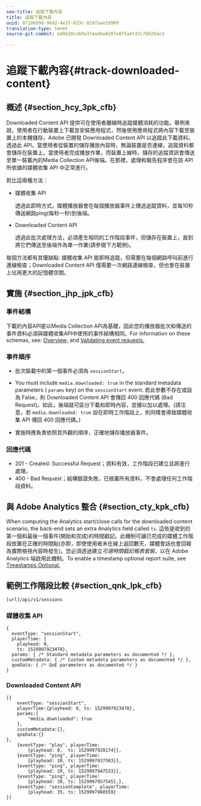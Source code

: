 ```yaml
---
seo-title: 追蹤下載內容
title: 追蹤下載內容
uuid: 0718689d-9602-4e3f-833c-8297aae1d909
translation-type: tm+mt
source-git-commit: e89620ce60a37aa4ba0207e8f5a4f43c76026dcd

---
```



# 追蹤下載內容{#track-downloaded-content}

## 概述 {#section_hcy_3pk_cfb}

Downloaded Content API 提供可在使用者離線時追蹤媒體消耗的功能。舉例來說，使用者在行動裝置上下載並安裝應用程式，然後使用應用程式將內容下載至裝置上的本機儲存。Adobe 已開發 Downloaded Content API 以追蹤此下載資料。透過此 API，當使用者從裝置的儲存播放內容時，無論裝置是否連線，追蹤資料都會儲存在裝置上。當使用者完成播放作業，而裝置上線時，儲存的追蹤資訊會傳送至單一裝載內的Media Collection API後端。在那裡，處理和報告程序會在該 API 所依據的媒體收集 API 中正常進行。

對比這兩種方法：

* 媒體收集 API

   透過此即時方式，媒體播放器會在每個播放器事件上傳送追蹤資料，並每10秒傳送網路ping(每秒一秒)到後端。

* Downloaded Content API

   透過此批次處理方法，必須產生相同的工作階段事件，但儲存在裝置上，直到將它們傳送至後端作為單一作業(請參閱下方範例)。

每個方法都有其優缺點: 媒體收集 API 能即時追蹤，但需要在每個網路呼叫前進行連線檢查；Downloaded Content API 僅需要一次網路連線檢查，但也會在裝置上佔用更大的記憶體空間。

## 實施 {#section_jhp_jpk_cfb}

### 事件結構

下載的內容API是以Media Collection API為基礎，因此您的播放器批次和傳送的事件資料必須與媒體收集API中使用的事件結構相同。For information on these schemas, see: [Overview;](/help/media-collection-api/mc-api-overview.md) and [Validating event requests.](/help/media-collection-api/mc-api-impl/mc-api-validate-reqs.md)

### 事件順序

* 批次裝載中的第一個事件必須為 `sessionStart`。
* You must include `media.downloaded: true` in the standard metadata parameters ( `params` key) on the `sessionStart` event. 若此參數不存在或設為 False，則 Downloaded Content API 會傳回 400 回應代碼 (Bad Request)。如此，後端就可區分下載和即時內容，並據以加以處理。(請注意，若 `media.downloaded: true` 設在即時工作階段上，則同樣會導致媒體收集 API 傳回 400 回應代碼。)

* 實施時應負責依照其外觀的順序，正確地儲存播放器事件。

### 回應代碼

* 201 - Created: Successful Request；資料有效，工作階段已建立且將進行處理。
* 400 - Bad Request；結構驗證失敗，已捨棄所有資料，不會處理任何工作階段資料。

## 與 Adobe Analytics 整合 {#section_cty_kpk_cfb}

When computing the Analytics start/close calls for the downloaded content scenario, the back-end sets an extra Analytics field called `ts`. 這些是收到的第一個和最後一個事件(開始和完成)的時間戳記。此機制可讓已完成的媒體工作階段放置在正確的時間點(亦即，即使使用者未在線上返回數天，媒體會話也會回報為實際檢視內容時發生)。您必須透過建立&#x200B;*可選時間戳記報表套裝*，以在 Adobe Analytics 端啟用此機制。To enable a timestamp optional report suite, see [Timestamps Optional.](https://marketing.adobe.com/resources/help/en_US/reference/timestamp-optional.html)

## 範例工作階段比較 {#section_qnk_lpk_cfb}

```
[url]/api/v1/sessions
```

### 媒體收集 API

```
{ 
  eventType: "sessionStart", 
  playerTime: { 
    playhead: 0,  
    ts: 1529997923478},  
  params: { /* Standard metadata parameters as documented */ },  
  customMetadata: { /* Custom metadata parameters as documented */ },  
  qoeData: { /* QoE parameters as documented */ } 
}
```

### Downloaded Content API

```
[{ 
    eventType: "sessionStart", 
    playerTime:{playhead: 0, ts: 1529997923478},  
    params:{
        "media.downloaded": true
    }, 
    customMetadata:{},  
    qoeData:{} 
}, 
    {eventType: "play", playerTime:
        {playhead: 0,  ts: 1529997928174}}, 
    {eventType: "ping", playerTime:
        {playhead: 10, ts: 1529997937503}}, 
    {eventType: "ping", playerTime:
        {playhead: 20, ts: 1529997947533}}, 
    {eventType: "ping", playerTime:
        {playhead: 30, ts: 1529997957545},}, 
    {eventType: "sessionComplete", playerTime:
        {playhead: 35, ts: 1529997960559} 
}]
```

